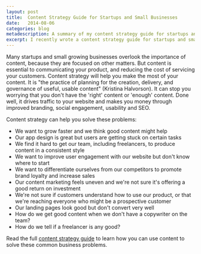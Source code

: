 ```yaml
---
layout: post
title:  Content Strategy Guide for Startups and Small Businesses
date:   2014-08-06 
categories: blog
metadescription: A summary of my content strategy guide for startups and small businesses and a link to the full guide. 
excerpt: I recently wrote a content strategy guide for startups and small businesses. Here's a summary and a link to the full article.
---
```


Many startups and small growing businesses overlook the importance of content, because they are focused on other matters. But content is essential to communicating your product, and reducing the cost of servicing your customers. Content strategy will help you make the most of your content. It is "the practice of planning for the creation, delivery, and governance of useful, usable content" (Kristina Halvorson). It can stop you worrying that you don't have the 'right' content or 'enough' content. Done well, it drives traffic to your website and makes you money through improved branding, social engagement, usability and SEO.

Content strategy can help you solve these problems: 

* We want to grow faster and we think good content might help
* Our app design is great but users are getting stuck on certain tasks
* We find it hard to get our team, including freelancers, to produce content in a consistent style
* We want to improve user engagement with our website but don't know where to start
* We want to differentiate ourselves from our competitors to promote brand loyalty and increase sales
* Our content marketing feels uneven and we're not sure it's offering a good return on investment
* We're not sure if customers understand how to use our product, or that we're reaching everyone who might be a prospective customer
* Our landing pages look good but don't convert very well
* How do we get good content when we don't have a copywriter on the team?
* How do we tell if a freelancer is any good?

Read the full [content strategy guide][content strategy guide] to learn how you can use content to solve these common business problems.

[content strategy guide]: http://contentedstrategy.com/content_strategy_for_startups